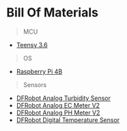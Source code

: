 # Bill Of Materials

> MCU
- [Teensy 3.6](https://www.pjrc.com/store/teensy36.html)

> OS
- [Raspberry Pi 4B](https://www.raspberrypi.org/products/raspberry-pi-4-model-b/)

> Sensors
- [DFRobot Analog Turbidity Sensor](https://wiki.dfrobot.com/Turbidity_sensor_SKU__SEN0189)
- [DFRobot Analog EC Meter V2](https://wiki.dfrobot.com/Gravity__Analog_Electrical_Conductivity_Sensor___Meter_V2__K=1__SKU_DFR0300)
- [DFRobot Analog PH Meter V2](https://wiki.dfrobot.com/Gravity__Analog_pH_Sensor_Meter_Kit_V2_SKU_SEN0161-V2)
- [DFRobot Digital Temperature Sensor](https://wiki.dfrobot.com/Waterproof_DS18B20_Digital_Temperature_Sensor__SKU_DFR0198_)
